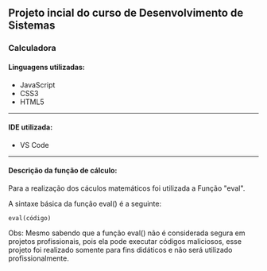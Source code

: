 ## Projeto incial do curso de Desenvolvimento de Sistemas
### Calculadora 

#### Linguagens utilizadas:
- JavaScript
- CSS3
- HTML5
---
#### IDE utilizada:
- VS Code
---
#### Descrição da função de cálculo:
Para a realização dos cáculos matemáticos foi utilizada a Função "eval".

A sintaxe básica da função eval() é a seguinte: 
```
eval(código)
```
Obs: Mesmo sabendo que a função eval() não é considerada segura em projetos 
profissionais, pois ela pode executar códigos maliciosos, esse projeto foi 
realizado somente para fins didáticos e não será utilizado profissionalmente.
